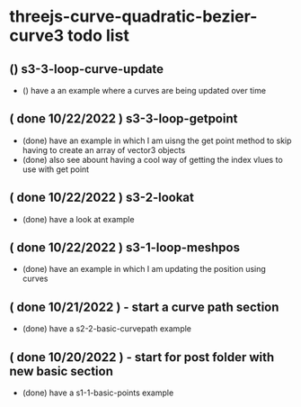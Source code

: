 # threejs-curve-quadratic-bezier-curve3 todo list

## () s3-3-loop-curve-update
* () have a an example where a curves are being updated over time

## (  done 10/22/2022 ) s3-3-loop-getpoint
* (done) have an example in which I am uisng the get point method to skip having to create an array of vector3 objects
* (done) also see abount having a cool way of getting the index vlues to use with get point

## ( done 10/22/2022 ) s3-2-lookat
* (done) have a look at example

## ( done 10/22/2022 ) s3-1-loop-meshpos
* (done) have an example in which I am updating the position using curves

## ( done 10/21/2022 ) - start a curve path section
* (done) have a s2-2-basic-curvepath example

## ( done 10/20/2022 ) - start for post folder with new basic section
* (done) have a s1-1-basic-points example


